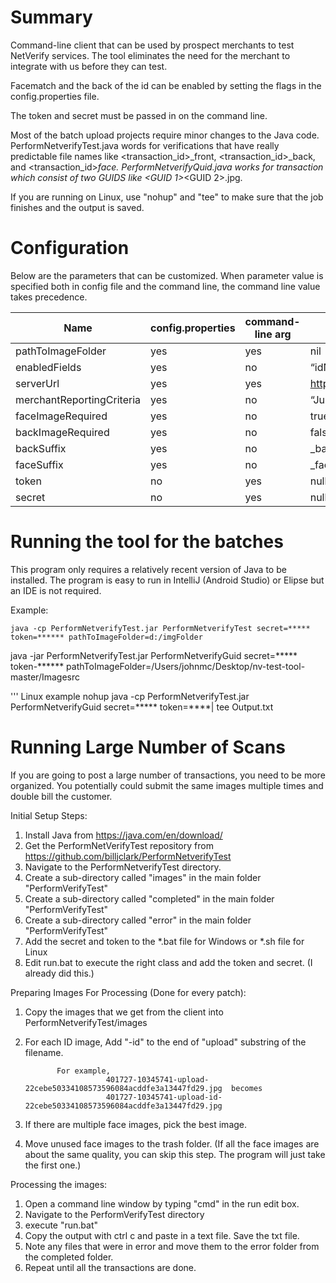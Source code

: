 # Summary

Command-line client that can be used by prospect merchants to test NetVerify services. The tool eliminates the need for the merchant to integrate with us before they can test.

Facematch and the back of the id can be enabled by setting the flags in the config.properties file.

The token and secret must be passed in on the command line.

Most of the batch upload projects require minor changes to the Java code.  PerformNetverifyTest.java words for verifications that have really predictable file names like <transaction_id>_front, <transaction_id>_back, and <transaction_id>_face.  PerformNetverifyQuid.java works for transaction which consist of two GUIDS like <GUID 1>_<GUID 2>.jpg.

If you are running on Linux, use "nohup" and "tee" to make sure that the job finishes and the output is saved.

# Configuration

Below are the parameters that can be customized. 
When parameter value is specified both in config file and the command line, the command line value takes precedence.

Name|config.properties|command-line arg|default
---|---|---|---
pathToImageFolder |yes	|yes	|nil
enabledFields	|yes	|no	|“idNumber,idFirstName,idLastName,idDob,idExpiry,idUsState,idPersonalNumber,idAddress"
serverUrl	|yes	|yes	|https://netverify.com/api/netverify/v2
merchantReportingCriteria	|yes	|no	|“Jumio NV Test Tool”
faceImageRequired |yes |no  |true
backImageRequired |yes |no  |false
backSuffix |yes |no  |_back
faceSuffix |yes |no  |_face
token |no |yes  |null
secret  |no |yes  |null

# Running the tool for the batches

This program only requires a relatively recent version of Java to be installed.  The program is easy to run in IntelliJ (Android Studio) or Elipse but an IDE is not required.

Example:

```
java -cp PerformNetverifyTest.jar PerformNetverifyTest secret=***** token=****** pathToImageFolder=d:/imgFolder 

```

java -jar PerformNetverifyTest.jar PerformNetverifyGuid secret=***** token-****** pathToImageFolder=/Users/johnmc/Desktop/nv-test-tool-master/Imagesrc

''' Linux example
nohup java -cp PerformNetverifyTest.jar PerformNetverifyGuid secret=***** token=****| tee Output.txt


# Running Large Number of Scans

If you are going to post a large number of transactions, you need to be more organized.  You potentially could submit the same images multiple times and double bill the customer. 

Initial Setup Steps:

1) Install Java from https://java.com/en/download/
2) Get the PerformNetVerifyTest repository from https://github.com/billjclark/PerformNetverifyTest
3) Navigate to the PerformNetverifyTest directory.
4) Create a sub-directory called "images" in the main folder "PerformVerifyTest"
5) Create a sub-directory called "completed" in the main folder "PerformVerifyTest"
6) Create a sub-directory called "error" in the main folder "PerformVerifyTest"
7) Add the secret and token to the *.bat file for Windows or *.sh file for Linux
8) Edit run.bat to execute the right class and add the token and secret.  (I already did this.)

Preparing Images For Processing (Done for every patch):

1) Copy the images that we get from the client into PerformNetverifyTest/images
2) For each ID image, Add "-id" to the end of "upload" substring of the filename.

              For example,
                         401727-10345741-upload-22cebe50334108573596084acddfe3a13447fd29.jpg  becomes
                         401727-10345741-upload-id-22cebe50334108573596084acddfe3a13447fd29.jpg

3) If there are multiple face images, pick the best image.
4) Move unused face images to the trash folder.   (If all the face images are about the same quality, you can skip this step.  The program will just take the first one.)

Processing the images:

1) Open a command line window by typing "cmd" in the run edit box.
2) Navigate to the PerformVerifyTest directory
3) execute "run.bat"
4) Copy the output with ctrl c and paste in a text file.  Save the txt file.
5) Note any files that were in error and move them to the error folder from the completed folder.
6) Repeat until all the transactions are done.